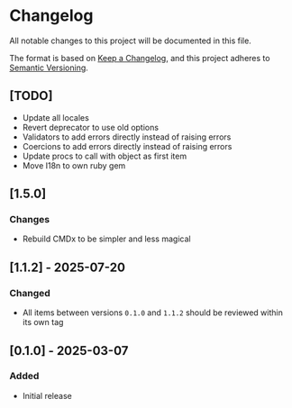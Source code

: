 # Changelog

All notable changes to this project will be documented in this file.

The format is based on [Keep a Changelog](https://keepachangelog.com/en/1.1.0/),
and this project adheres to [Semantic Versioning](https://semver.org/spec/v2.0.0.html).

## [TODO]

- Update all locales
- Revert deprecator to use old options
- Validators to add errors directly instead of raising errors
- Coercions to add errors directly instead of raising errors
- Update procs to call with object as first item
- Move I18n to own ruby gem

## [1.5.0]

### Changes
- Rebuild CMDx to be simpler and less magical

## [1.1.2] - 2025-07-20

### Changed
- All items between versions `0.1.0` and `1.1.2` should be reviewed within its own tag

## [0.1.0] - 2025-03-07

### Added
- Initial release
